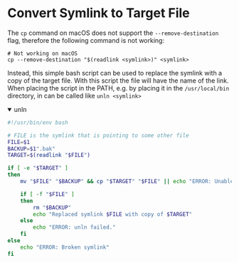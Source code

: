 # Convert Symlink to Target File

The `cp` command on macOS does not support the `--remove-destination` flag, therefore the following command is not working:

```
# Not working on macOS
cp --remove-destination "$(readlink <symlink>)" <symlink>
```

Instead, this simple bash script can be used to replace the symlink with a copy of the target file. With this script the file will have the name of the link. When placing the script in the PATH, e.g. by placing it in the `/usr/local/bin` directory, in can be called like `unln <symlink>`

<details open>

<summary>unln</summary>

```bash
#!/usr/bin/env bash

# FILE is the symlink that is pointing to some other file
FILE=$1
BACKUP=$1".bak"
TARGET=$(readlink "$FILE")

if [ -e "$TARGET" ]
then
    mv "$FILE" "$BACKUP" && cp "$TARGET" "$FILE" || echo "ERROR: Unable to change $FILE to $TARGET"

    if [ -f "$FILE" ]
    then
        rm "$BACKUP"
        echo "Replaced symlink $FILE with copy of $TARGET"
    else
        echo "ERROR: unln failed."
    fi
else
    echo "ERROR: Broken symlink"
fi
```

</details>
